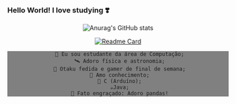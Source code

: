 ### Hello World! I love studying ❣️

<!--
**JuJubali/JuJubali** is a ✨ _special_ ✨ repository because its `README.md` (this file) appears on your GitHub profile.

Here are some ideas to get you started:

-->
<div align="center">

 ![Anurag's GitHub stats](https://github-readme-stats.vercel.app/api?username=Jujubali&theme=dark&show_icons=true)
 
  [![Readme Card](https://github-readme-stats.vercel.app/api/pin/?username=Jujubali&repo=piscopatos)](https://github.com/JuJubali/Piscopatos)
 
   <div style="background: #808080;" align="center"> 

     🔭 Eu sou estudante da área de Computação;
     🛰️ Adoro física e astronomia;
     🦴 Otaku fedida e gamer de final de semana;
     💓 Amo conhecimento;
     🐍 C (Arduíno);
     ☕Java;
     🐼 Fato engraçado: Adoro pandas!
  </div>
 
</div>
                       
